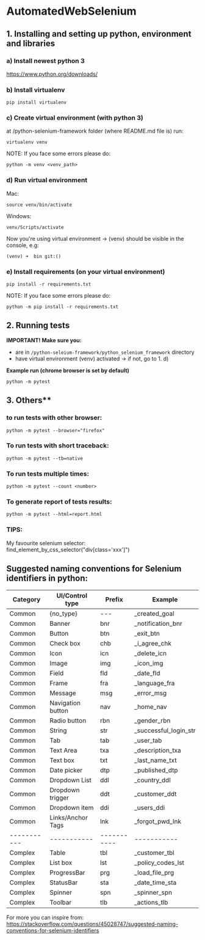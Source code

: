 # AutomatedWebSelenium

## 1. Installing and setting up python, environment and libraries

### a) Install newest python 3
https://www.python.org/downloads/

### b) Install virtualenv
```pip install virtualenv```

### c) Create virtual environment (with python 3)
at /python-selenium-framework folder (where README.md file is) run:
```
virtualenv venv
```
NOTE: If you face some errors please do:
```
python -m venv <venv_path>
```

### d) Run virtual environment
Mac:
```
source venv/bin/activate
```
Windows:
```
venv/Scripts/activate
```
Now you're using virtual environment -> (venv) should be visible in the console, e.g:
```
(venv) ➜  bin git:() 
```

### e) Install requirements (on your virtual environment) 
```
pip install -r requirements.txt
```
NOTE: If you face some errors please do:
```
python -m pip install -r requirements.txt
```


## 2. Running tests
**IMPORTANT! Make sure you:**
- are in `/python-seleium-framework/python_selenium_framework` directory 
- have virtual environment (venv) activated -> if not, go to 1. d)

**Example run (chrome browser is set by default)**

```
python -m pytest
```
## 3. Others**

### to run tests with other browser:
```
python -m pytest --browser="firefox"
```

### To run tests with short traceback:
```
python -m pytest --tb=native
```

### To run tests multiple times:
```
python -m pytest --count <number>
``` 

### To generate report of tests results:
```
python -m pytest --html=report.html
```


### TIPS:
My favourite selenium selector:
find_element_by_css_selector("div[class='xxx']")


## Suggested naming conventions for Selenium identifiers in python:

| Category | UI/Control type | Prefix | Example |
| ------ | ------ | ------ | ------ |
| Common | {no_type}                  | ---    | _created_goal         |
| Common | Banner                     | bnr    | _notification_bnr     |
| Common | Button                     | btn    | _exit_btn             |
| Common | Check box                  | chb    | _i_agree_chk          |
| Common | Icon                       | icn    | _delete_icn           |
| Common | Image                      | img    | _icon_img             |
| Common | Field                      | fld    | _date_fld             |
| Common | Frame                      | fra    | _language_fra         |
| Common | Message                    | msg    | _error_msg         |
| Common | Navigation button          | nav    | _home_nav             |
| Common | Radio button               | rbn    | _gender_rbn           |
| Common | String                     | str    | _successful_login_str |
| Common | Tab                        | tab    | _user_tab             |
| Common | Text Area                  | txa    | _description_txa      |
| Common | Text box                   | txt    | _last_name_txt        |
| Common | Date picker                | dtp    | _published_dtp        |
| Common | Dropdown List              | ddl    | _country_ddl          |
| Common | Dropdown trigger           | ddt    | _customer_ddt         |
| Common | Dropdown item              | ddi    | _users_ddi            |
| Common | Links/Anchor Tags          | lnk    | _forgot_pwd_lnk       |
| -----------| -----------| -----------| -----------| 
| Complex | Table                      | tbl    | _customer_tbl      |
| Complex | List box                   | lst    | _policy_codes_lst  |
| Complex | ProgressBar                | prg    | _load_file_prg     | 
| Complex | StatusBar                  | sta    | _date_time_sta     |
| Complex | Spinner                    | spn    | _spinner_spn       |
| Complex | Toolbar                    | tlb    | _actions_tlb       |

For more you can inspire from: 
https://stackoverflow.com/questions/45028747/suggested-naming-conventions-for-selenium-identifiers

